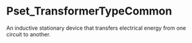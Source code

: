 # Pset_TransformerTypeCommon

An inductive stationary device that transfers electrical energy from one circuit to another.<!-- end of definition -->
